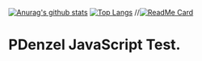 [![Anurag's github stats](https://github-readme-stats.vercel.app/api?username=PDenzel&show_icons=true)](https://github.com/PDenzel/tx)
[![Top Langs](https://github-readme-stats.vercel.app/api/top-langs/?username=PDenzel)](https://github.com/PDenzel/tx)
//[![ReadMe Card](https://github-readme-stats.vercel.app/api/pin/?username=PDenzel&repo=tx)](https://github.com/PDenzel/tx)
# PDenzel JavaScript Test.
